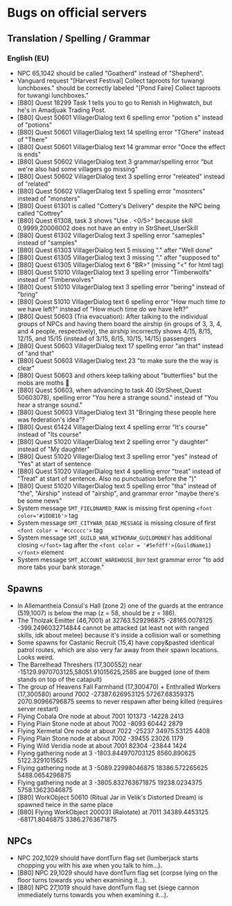 # Bugs on official servers
## Translation / Spelling / Grammar
### English (EU)
- NPC 65,1042 should be called "Goatherd" instead of "Shepherd".
- Vanguard request "[Harvest Festival] Collect taproots for tuwangi lunchboxes." should be correctly labeled "[Pond Faire] Collect taproots for tuwangi lunchboxes."
- [B80] Quest 18299 Task 1 tells you to go to Renish in Highwatch, but he's in Amadjuak Trading Post.
- [B80] Quest 50601 VillagerDialog text 6 spelling error "potion s" instead of "potions"
- [B80] Quest 50601 VillagerDialog text 14 spelling error "TGhere" instead of "There"
- [B80] Quest 50601 VillagerDialog text 14 grammar error "Once the effect is ends"
- [B80] Quest 50602 VillagerDialog text 3 grammar/spelling error "but we're also had some villagers go missing"
- [B80] Quest 50602 VillagerDialog text 3 spelling error "releated" instead of "related"
- [B80] Quest 50602 VillagerDialog text 5 spelling error "mosnters" instead of "monsters"
- [B80] Quest 61301 is called "Cottery's Delivery" despite the NPC being called "Cottrey"
- [B80] Quest 61308, task 3 shows "Use . <0/5>" because skill 0,9999,20006002 does not have an entry in StrSheet_UserSkill
- [B80] Quest 61302 VillagerDialog text 3 spelling error "sameples" instead of "samples"
- [B80] Quest 61303 VillagerDialog text 5 missing "." after "Well done"
- [B80] Quest 61305 VillagerDialog text 3 missing "." after "supposed to"
- [B80] Quest 61305 VillagerDialog text 6 "BR>" (missing "<" for html tag)
- [B80] Quest 51010 VillagerDialog text 3 spelling error "Timberwolfs" instead of "Timberwolves"
- [B80] Quest 51010 VillagerDialog text 3 spelling error "bering" instead of "bring"
- [B80] Quest 51010 VillagerDialog text 6 spelling error "How much time _to_ we have left?" instead of "How much time _do_ we have left?"
- [B80] Quest 50603 (Tria evacuation): After talking to the individual groups of NPCs and having them board the airship (in groups of 3, 3, 4, and 4 people, respectively), the airship incorrectly shows 4/15, 8/15, 12/15, and 15/15 (instead of 3/15, 6/15, 10/15, 14/15) passengers
- [B80] Quest 50603 VillagerDialog text 17 spelling error "an that" instead of "and that"
- [B80] Quest 50603 VillagerDialog text 23 "to make sure the the way is clear"
- [B80] Quest 50603 and others keep talking about "butterflies" but the mobs are moths :thinking:
- [B80] Quest 50603, when advancing to task 40 (StrSheet_Quest 50603078), spelling error "You here a strange sound." instead of "You hear a strange sound."
- [B80] Quest 50603 VillagerDialog text 31 "Bringing these people here was federation's idea"?
- [B80] Quest 61424 VillagerDialog text 4 spelling error "It's course" instead of "Its course"
- [B80] Quest 51020 VillagerDialog text 2 spelling error "y daughter" instead of "My daughter"
- [B80] Quest 51020 VillagerDialog text 3 spelling error "yes" instead of "Yes" at start of sentence
- [B80] Quest 51020 VillagerDialog text 4 spelling error "treat" instead of "Treat" at start of sentence. Also no punctuation before the ")"
- [B80] Quest 51020 VillagerDialog text 5 spelling error "tha" instead of "the", "Airship" instead of "airship", and grammar error "maybe there's be some news"
- System message `SMT_FIELDNAMED_RANK` is missing first opening `<font color='#1DDB16'>` tag
- System message `SMT_CITYWAR_DEAD_MESSAGE` is missing closure of first `<font color = '#cccccc'>` tag
- System message `SMT_GUILD_WAR_WITHDRAW_GUILDMONEY` has additional closing `</font>` tag after the `<font color = '#5efdff'>{GuildName1}</font>` element
- System message `SMT_ACCOUNT_WAREHOUSE_BUY` text grammar error "to add more tabs your bank storage."

## Spawns
- In Allemantheia Consul's Hall (zone 2) one of the guards at the entrance (519,1007) is below the map (z = 58, should be z = 186).
- The Tholzak Emitter (46,7001) at 32763.529296875 -28165.0078125 -399.2496032714844 cannot be attacked (at least not with ranged skills, idk about melee) because it's inside a collision wall or something
- Some spawns for Castanic Recruit (15,4) have copy&pasted identical patrol routes, which are also very far away from their spawn locations. Looks weird.
- The Barrelhead Threshers (17,300552) near -15129.9970703125,58051.91015625,2585 are bugged (one of them stands on top of the catapult)
- The group of Heavens Fall Farmhand (17,300470) + Enthralled Workers (17,300580) around 7002 -27387.626953125 57267.68359375 2070.90966796875 seems to never respawn after being killed (requires server restart)
- Flying Cobala Ore node at about 7001 101373 -14228 2413
- Flying Plain Stone node at about 7002 -8093 60442 2879
- Flying Xermetal Ore node at about 7022 -25237 34975.53125 4408
- Flying Plain Stone node at about 7002 -39455 23026 1179
- Flying Wild Veridia node at about 7001 82304 -23844 1424
- Flying gathering node at 3 -1803.844970703125 8560.890625 5122.3291015625
- Flying gathering node at 3 -5089.22998046875 18386.572265625 5488.0654296875
- Flying gathering node at 3 -3805.832763671875 19238.0234375 5758.13623046875
- [B80] WorkObject 50610 (Ritual Jar in Velik's Distorted Dream) is spawned twice in the same place
- [B80] Flying WorkObject 200031 (Ralotate) at 7011 34389.4453125 -68171.8046875 3386.2763671875

## NPCs
- NPC 202,1029 should have dontTurn flag set (lumberjack starts chopping you with his axe when you talk to him...).
- [B80] NPC 29,1029 should have dontTurn flag set (corpse lying on the floor turns towards you when examining it...).
- [B80] NPC 27,1019 should have dontTurn flag set (siege cannon immediately turns towards you when examining it...).
